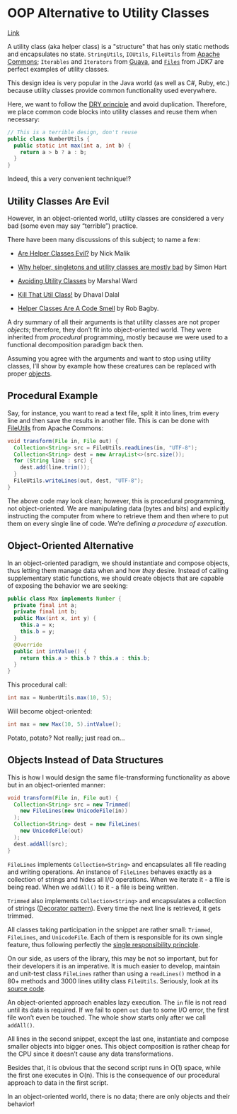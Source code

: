# OOP Alternative to Utility Classes

[Link](https://www.yegor256.com/2014/05/05/oop-alternative-to-utility-classes.html)

A utility class (aka helper class) is a "structure" that has only static methods
and encapsulates no state. `StringUtils`, `IOUtils`, `FileUtils` from
[Apache Commons](http://commons.apache.org/);
`Iterables` and `Iterators` from [Guava](https://code.google.com/p/guava-libraries/),
and [`Files`](http://docs.oracle.com/javase/7/docs/api/java/nio/file/Files.html)
from JDK7 are perfect examples of utility classes.

This design idea is very popular in the Java world (as well as C#, Ruby, etc.)
because utility classes provide common functionality used everywhere.

Here, we want to follow the [DRY principle](http://en.wikipedia.org/wiki/Don%27t_repeat_yourself)
and avoid duplication. Therefore, we place common code blocks into utility classes
and reuse them when necessary:

```java
// This is a terrible design, don't reuse
public class NumberUtils {
  public static int max(int a, int b) {
    return a > b ? a : b;
  }
}
```

Indeed, this a very convenient technique!?


## Utility Classes Are Evil

However, in an object-oriented world, utility classes are considered a very bad
(some even may say “terrible”) practice.

There have been many discussions of this subject; to name a few:

* [Are Helper Classes Evil?](http://blogs.msdn.com/b/nickmalik/archive/2005/09/06/461404.aspx)
by Nick Malik

* [Why helper, singletons and utility classes are mostly bad](http://smart421.wordpress.com/2011/08/31/why-helper-singletons-and-utility-classes-are-mostly-bad-2/)
by Simon Hart

* [Avoiding Utility Classes](https://github.com/marshallward/marshallward.org/blob/master/content/avoid_util_classes.rst)
by Marshal Ward

* [Kill That Util Class!](http://www.jroller.com/DhavalDalal/entry/kill_that_util_class)
by Dhaval Dalal

* [Helper Classes Are A Code Smell](http://www.robbagby.com/posts/helper-classes-are-a-code-smell/)
by Rob Bagby.

A dry summary of all their arguments is that utility classes are not proper *objects*;
therefore, they don’t fit into object-oriented world. They were inherited from
*procedural* programming, mostly because we were used to a functional decomposition
paradigm back then.

Assuming you agree with the arguments and want to stop using utility classes,
I’ll show by example how these creatures can be replaced with proper
[objects](https://www.yegor256.com/2016/07/14/who-is-object.html).

## Procedural Example

Say, for instance, you want to read a text file, split it into lines,
trim every line and then save the results in another file.
This is can be done with
[FileUtils](http://commons.apache.org/proper/commons-io/javadocs/api-2.5/org/apache/commons/io/FileUtils.html)
from Apache Commons:

```java
void transform(File in, File out) {
  Collection<String> src = FileUtils.readLines(in, "UTF-8");
  Collection<String> dest = new ArrayList<>(src.size());
  for (String line : src) {
    dest.add(line.trim());
  }
  FileUtils.writeLines(out, dest, "UTF-8");
}
```

The above code may look clean; however, this is procedural programming,
not object-oriented. We are manipulating data (bytes and bits) and explicitly
instructing the computer from where to retrieve them and then where to put
them on every single line of code. We’re defining *a procedure of execution*.

## Object-Oriented Alternative

In an object-oriented paradigm, we should instantiate and compose objects,
thus letting them manage data when and how *they* desire. Instead of calling
supplementary static functions, we should create objects that are capable
of exposing the behavior we are seeking:

```java
public class Max implements Number {
  private final int a;
  private final int b;
  public Max(int x, int y) {
    this.a = x;
    this.b = y;
  }
  @Override
  public int intValue() {
    return this.a > this.b ? this.a : this.b;
  }
}
```

This procedural call:

```java
int max = NumberUtils.max(10, 5);
```

Will become object-oriented:

```java
int max = new Max(10, 5).intValue();
```

Potato, potato? Not really; just read on...


## Objects Instead of Data Structures

This is how I would design the same file-transforming functionality as
above but in an object-oriented manner:

```java
void transform(File in, File out) {
  Collection<String> src = new Trimmed(
    new FileLines(new UnicodeFile(in))
  );
  Collection<String> dest = new FileLines(
    new UnicodeFile(out)
  );
  dest.addAll(src);
}
```

`FileLines` implements `Collection<String>` and encapsulates all file reading
and writing operations. An instance of `FileLines` behaves exactly as a collection
of strings and hides all I/O operations. When we iterate it - a file is being read.
When we `addAll()` to it - a file is being written.

`Trimmed` also implements `Collection<String>` and encapsulates a
collection of strings
([Decorator pattern](http://en.wikipedia.org/wiki/Decorator_pattern)).
Every time the next line is retrieved, it gets trimmed.

All classes taking participation in the snippet are rather small:
`Trimmed`, `FileLines`, and `UnicodeFile`. Each of them is responsible for its
own single feature, thus following perfectly the
[single responsibility principle](http://en.wikipedia.org/wiki/Single_responsibility_principle).

On our side, as users of the library, this may be not so important,
but for their developers it is an imperative. It is much easier to develop,
maintain and unit-test class `FileLines` rather than using a `readLines()`
method in a 80+ methods and 3000 lines utility class `FileUtils`.
Seriously, look at its
[source code](https://github.com/apache/commons-io/blob/commons-io-2.5/src/main/java/org/apache/commons/io/FileUtils.java).

An object-oriented approach enables lazy execution. The `in` file is not read
until its data is required. If we fail to open `out` due to some I/O error,
the first file won’t even be touched. The whole show starts only after we call `addAll()`.

All lines in the second snippet, except the last one, instantiate and compose smaller
objects into bigger ones. This object composition is rather cheap for the CPU since it
doesn’t cause any data transformations.

Besides that, it is obvious that the second script runs in O(1) space, while the first
one executes in O(n). This is the consequence of our procedural approach to data in
the first script.

In an object-oriented world, there is no data; there are only objects and their behavior!
